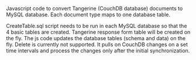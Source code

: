 Javascript code to convert Tangerine (CouchDB database) documents to MySQL database.  Each document type maps to one database table.

CreateTable.sql script needs to be run in each MySQL database so that the 4 basic tables are created.  Tangerine response form table will be created on the fly.
The js code updates the database tables (schema and data) on the fly.
Delete is currently not supported.
It pulls on CouchDB changes on a set time intervals and process the changes only after the initial synchronization.
